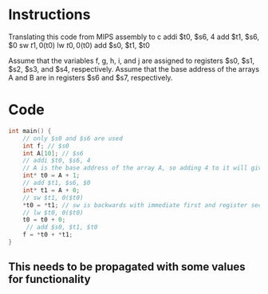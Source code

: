 # Instructions
Translating this code from MIPS assembly to c
addi $t0, $s6, 4
add $t1, $s6, $0
sw $t1, 0($t0)
lw $t0, 0($t0)
add $s0, $t1, $t0

Assume that the variables f, g, h, i, and j are assigned to registers 
$s0, $s1, $s2, $s3, and $s4, respectively. 
Assume that the base address of the arrays A and B are in registers $s6 and $s7, respectively.



# Code
```c
int main() {
    // only $s0 and $s6 are used 
    int f; // $s0
    int A[10]; // $s6
    // addi $t0, $s6, 4
    // A is the base address of the array A, so adding 4 to it will give the address of A[1]
    int* t0 = A + 1;
    // add $t1, $s6, $0
    int* t1 = A + 0;
    // sw $t1, 0($t0)
    *t0 = *t1; // sw is backwards with immediate first and register second
    // lw $t0, 0($t0)
    t0 = t0 + 0;
     // add $s0, $t1, $t0
    f = *t0 + *t1;
}
```
## This needs to be propagated with some values for functionality